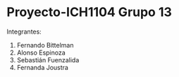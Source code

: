# Proyecto-ICH1104 Grupo 13
Integrantes:
1) Fernando Bittelman
2) Alonso Espinoza
3) Sebastián Fuenzalida
4) Fernanda Joustra
